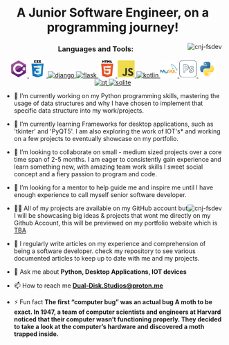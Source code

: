 
<h1 align="center">A Junior Software Engineer, on a programming journey!</h1>
<img src="https://media.tenor.com/l26AwFVRG9MAAAAM/ffxiv-ff14.gif" alt="cnj-fsdev" /
<p align="right"> </p>

<h3 align="center">Languages and Tools:</h3>
<p align="center"> <a href="https://www.w3schools.com/cs/" target="_blank" rel="noreferrer"> <img src="https://raw.githubusercontent.com/devicons/devicon/master/icons/csharp/csharp-original.svg" alt="csharp" width="40" height="40"/> </a> <a href="https://www.w3schools.com/css/" target="_blank" rel="noreferrer"> <img src="https://raw.githubusercontent.com/devicons/devicon/master/icons/css3/css3-original-wordmark.svg" alt="css3" width="40" height="40"/> </a> <a href="https://www.djangoproject.com/" target="_blank" rel="noreferrer"> <img src="https://cdn.worldvectorlogo.com/logos/django.svg" alt="django" width="40" height="40"/> </a> <a href="https://flask.palletsprojects.com/" target="_blank" rel="noreferrer"> <img src="https://encrypted-tbn0.gstatic.com/images?q=tbn:ANd9GcTmodB0KyI7LsMskShiJJO_k_K9x16Ix-BUdA&s" alt="flask" width="40" height="40"/> </a> <a href="https://www.w3.org/html/" target="_blank" rel="noreferrer"> <img src="https://raw.githubusercontent.com/devicons/devicon/master/icons/html5/html5-original-wordmark.svg" alt="html5" width="40" height="40"/> </a> <a href="https://developer.mozilla.org/en-US/docs/Web/JavaScript" target="_blank" rel="noreferrer"> <img src="https://raw.githubusercontent.com/devicons/devicon/master/icons/javascript/javascript-original.svg" alt="javascript" width="40" height="40"/> </a> <a href="https://kotlinlang.org" target="_blank" rel="noreferrer"> <img src="https://www.vectorlogo.zone/logos/kotlinlang/kotlinlang-icon.svg" alt="kotlin" width="40" height="40"/> </a> <a href="https://www.mysql.com/" target="_blank" rel="noreferrer"> <img src="https://raw.githubusercontent.com/devicons/devicon/master/icons/mysql/mysql-original-wordmark.svg" alt="mysql" width="40" height="40"/> </a> <a href="https://www.photoshop.com/en" target="_blank" rel="noreferrer"> <img src="https://raw.githubusercontent.com/devicons/devicon/master/icons/photoshop/photoshop-line.svg" alt="photoshop" width="40" height="40"/> </a> <a href="https://www.python.org" target="_blank" rel="noreferrer"> <img src="https://raw.githubusercontent.com/devicons/devicon/master/icons/python/python-original.svg" alt="python" width="40" height="40"/> </a> <a href="https://www.qt.io/" target="_blank" rel="noreferrer"> <img src="https://upload.wikimedia.org/wikipedia/commons/0/0b/Qt_logo_2016.svg" alt="qt" width="40" height="40"/> </a> <a href="https://www.sqlite.org/" target="_blank" rel="noreferrer"> <img src="https://www.vectorlogo.zone/logos/sqlite/sqlite-icon.svg" alt="sqlite" width="40" height="40"/> </a> </p>


- 🔭 I’m currently working on my Python programming skills, mastering the usage of data structures and why I have chosen to implement that specific data structure into my work/projects.

- 🌱 I’m currently learning Frameworks for desktop applications, such as 'tkinter' and 'PyQT5'. I am also exploring the work of IOT's* and working on a few projects to eventually showcase on my portfolio.

- 👯 I’m looking to collaborate on small - medium sized projects over a core time span of 2-5 months. I am eager to consistently gain experience and learn something new, with amazing team work skills I sweet social concept and a fiery passion to program and code.

- 🤝 I’m looking for a mentor to help guide me and inspire me until I have enough experience to call myself senior software developer.

<img align="right" src="https://github-readme-stats.vercel.app/api/top-langs?username=cnj-fsdev&show_icons=true&locale=en&layout=compact" alt="cnj-fsdev" />

- 👨‍💻 All of my projects are available on my GitHub account but I will be showcasing big ideas & projects that wont me directly on my Github Account, this will be previewed on my portfolio website which is [TBA](TBA)

- 📝 I regularly write articles on my experience and comprehension of being a software developer. check my repository to see various documented articles to keep up to date with me and my projects.

- 💬 Ask me about **Python, Desktop Applications, IOT devices**

- 📫 How to reach me **Dual-Disk.Studios@proton.me**

- ⚡ Fun fact **The first “computer bug” was an actual bug A moth to be exact. In 1947, a team of computer scientists and engineers at Harvard noticed that their computer wasn’t functioning properly. They decided to take a look at the computer’s hardware and discovered a moth trapped inside.**
